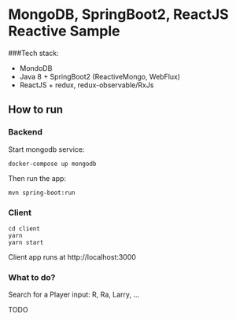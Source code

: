 
# MongoDB, SpringBoot2, ReactJS Reactive Sample

###Tech stack: 
* MondoDB
* Java 8 + SpringBoot2 (ReactiveMongo, WebFlux)
* ReactJS + redux, redux-observable/RxJs 

## How to run
### Backend

Start mongodb service:

```
docker-compose up mongodb
```

Then run the app:

```
mvn spring-boot:run
```

### Client
```
cd client
yarn
yarn start
```
Client app runs at http://localhost:3000

### What to do?
Search for a Player input: R, Ra, Larry, ... 


TODO